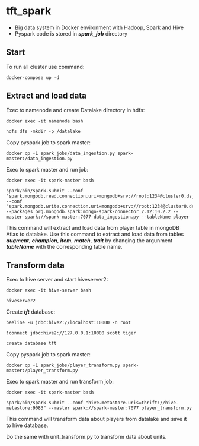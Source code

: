 # tft_spark

- Big data system in Docker environment with Hadoop, Spark and Hive
- Pyspark code is stored in ***spark_job*** directory

## Start

To run all cluster use command:
```
docker-compose up -d
```

## Extract and load data

Exec to namenode and create Datalake directory in hdfs:
```
docker exec -it namenode bash

hdfs dfs -mkdir -p /datalake
```

Copy pyspark job to spark master:
```
docker cp -L spark_jobs/data_ingestion.py spark-master:/data_ingestion.py
```

Exec to spark master and run job:
```
docker exec -it spark-master bash

spark/bin/spark-submit --conf "spark.mongodb.read.connection.uri=mongodb+srv://root:1234@cluster0.dsjq879.mongodb.net/" --conf "spark.mongodb.write.connection.uri=mongodb+srv://root:1234@cluster0.dsjq879.mongodb.net/" --packages org.mongodb.spark:mongo-spark-connector_2.12:10.2.2 --master spark://spark-master:7077 data_ingestion.py --tableName player
```
This command will extract and load data from player table in mongoDB Atlas to datalake. Use this command to extract and load data from tables ***augment***, ***champion***, ***item***, ***match***, ***trait*** by changing the argunment ***tableName*** with the corresponding table name.

## Transform data
Exec to hive server and start hiveserver2:
```
docker exec -it hive-server bash

hiveserver2
```

Create ***tft*** database:
```
beeline -u jdbc:hive2://localhost:10000 -n root
  
!connect jdbc:hive2://127.0.0.1:10000 scott tiger

create database tft
```

Copy pyspark job to spark master:
```
docker cp -L spark_jobs/player_transform.py spark-master:/player_transform.py
```

Exec to spark master and run transform job:
```
docker exec -it spark-master bash

spark/bin/spark-submit --conf "hive.metastore.uris=thrift://hive-metastore:9083" --master spark://spark-master:7077 player_transform.py
```
This command will transform data about players from datalake and save it to hive database.

Do the same with unit_transform.py to transform data about units.

